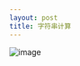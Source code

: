 ```yaml
---
layout: post
title: 字符串计算
---
```

![image](http://xxcczz.github.io\images\2019年04月18日11时29分21秒.png)
